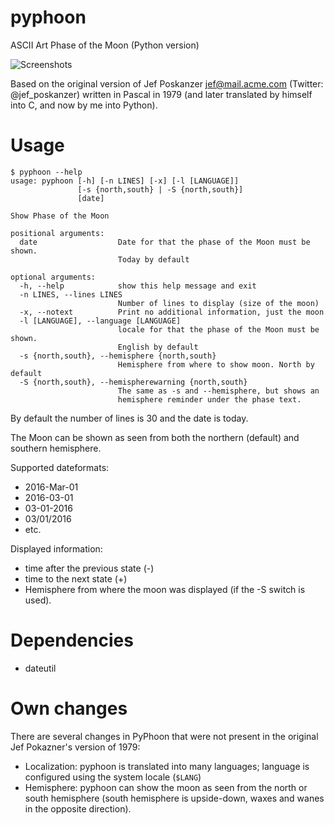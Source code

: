 # pyphoon
ASCII Art Phase of the Moon (Python version)

![Screenshots](http://igor.chub.in/pyphoon/screenshot.png)

Based on the original version of Jef Poskanzer <jef@mail.acme.com> (Twitter: @jef_poskanzer) 
written in Pascal in 1979 (and later translated by himself into C, and now by me into Python).

# Usage

~~~~
$ pyphoon --help
usage: pyphoon [-h] [-n LINES] [-x] [-l [LANGUAGE]]
               [-s {north,south} | -S {north,south}]
               [date]

Show Phase of the Moon

positional arguments:
  date                  Date for that the phase of the Moon must be shown.
                        Today by default

optional arguments:
  -h, --help            show this help message and exit
  -n LINES, --lines LINES
                        Number of lines to display (size of the moon)
  -x, --notext          Print no additional information, just the moon
  -l [LANGUAGE], --language [LANGUAGE]
                        locale for that the phase of the Moon must be shown.
                        English by default
  -s {north,south}, --hemisphere {north,south}
                        Hemisphere from where to show moon. North by default
  -S {north,south}, --hemispherewarning {north,south}
                        The same as -s and --hemisphere, but shows an
                        hemisphere reminder under the phase text.
~~~~

By default the number of lines is 30 and the date is today.

The Moon can be shown as seen from both the northern (default) and southern hemisphere.

Supported dateformats:

* 2016-Mar-01
* 2016-03-01
* 03-01-2016
* 03/01/2016
* etc.

Displayed information:

* time after the previous state (-)
* time to the next state (+)
* Hemisphere from where the moon was displayed (if the -S switch is used).

# Dependencies

* dateutil

# Own changes

There are several changes in PyPhoon that were not present in the original Jef Pokazner's version of 1979:

* Localization: pyphoon is translated into many languages; language is configured using the system locale (`$LANG`)
* Hemisphere: pyphoon can show the moon as seen from the north or south hemisphere (south hemisphere is upside-down, waxes and wanes in the opposite direction).
